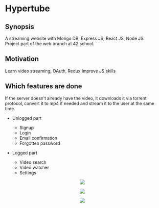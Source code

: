 # Hypertube

## Synopsis

A streaming website with Mongo DB, Express JS, React JS, Node JS. Project part of the web branch at 42 school.

## Motivation

Learn video streaming, OAuth, Redux
Improve JS skills

## Which features are done

If the server doesn't already have the video, it downloads it via torrent protocol, convert it to mp4 if needed and stream it to the user at the same time.

* Unlogged part
  * Signup
  * Login
  * Email confirmation
  * Forgotten password

* Logged part
  * Video search
  * Video watcher
  * Settings


<p align="center"><img src="https://user-images.githubusercontent.com/18701290/31879954-52de522e-b7df-11e7-893d-1bb58467b690.png"></p>
<p align="center"><img src="https://user-images.githubusercontent.com/18701290/31880314-647af216-b7e0-11e7-8e6d-7d86d0783c48.png"></p>
<p align="center"><img src="https://user-images.githubusercontent.com/18701290/31880033-9a7abcd0-b7df-11e7-9989-0f28508c0ccc.png"></p>
